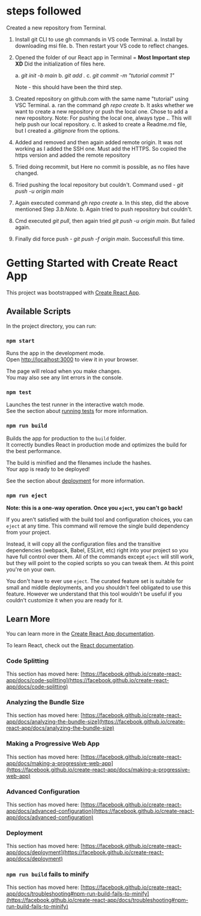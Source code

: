 # steps followed

Created a new repository from Terminal.

1. Install git CLI to use gh commands in VS code Terminal.
   a. Install by downloading msi file.
   b. Then restart your VS code to reflect changes.
2. Opened the folder of our React app in Terminal = **Most Important step XD**
   Did the initialization of files here.

   a. _git init -b main_
   b. _git add ._
   c. _git commit -m "tutorial commit 1"_

   Note - this should have been the third step.

3. Created repository on github.com with the same name "tutorial" using VSC Terminal.
   a. ran the command _gh repo create_
   b. It asks whether we want to create a new repository or push the local one. Chose to add a new repository.
   Note: For pushing the local one, always type **.**. This will help push our local repository.
   c. It asked to create a Readme.md file, but I created a _.gitignore_ from the options.

4. Added and removed and then again added remote origin. It was not working as I added the SSH one. Must add the HTTPS. So copied the https version and added the remote repository

5. Tried doing recommit, but Here no commit is possible, as no files have changed.

6. Tried pushing the local repository but couldn't.
   Command used - _git push -u origin main_

7. Again executed command _gh repo create_
   a. In this step, did the above mentioned Step _3.b.Note_.
   b. Again tried to push repository but couldn't.

8. Cmd executed _git pull_, then again tried _git push -u origin main_. But failed again.
9. Finally did force push - _git push -f origin main_. Successfull this time.

# Getting Started with Create React App

This project was bootstrapped with [Create React App](https://github.com/facebook/create-react-app).

## Available Scripts

In the project directory, you can run:

### `npm start`

Runs the app in the development mode.\
Open [http://localhost:3000](http://localhost:3000) to view it in your browser.

The page will reload when you make changes.\
You may also see any lint errors in the console.

### `npm test`

Launches the test runner in the interactive watch mode.\
See the section about [running tests](https://facebook.github.io/create-react-app/docs/running-tests) for more information.

### `npm run build`

Builds the app for production to the `build` folder.\
It correctly bundles React in production mode and optimizes the build for the best performance.

The build is minified and the filenames include the hashes.\
Your app is ready to be deployed!

See the section about [deployment](https://facebook.github.io/create-react-app/docs/deployment) for more information.

### `npm run eject`

**Note: this is a one-way operation. Once you `eject`, you can't go back!**

If you aren't satisfied with the build tool and configuration choices, you can `eject` at any time. This command will remove the single build dependency from your project.

Instead, it will copy all the configuration files and the transitive dependencies (webpack, Babel, ESLint, etc) right into your project so you have full control over them. All of the commands except `eject` will still work, but they will point to the copied scripts so you can tweak them. At this point you're on your own.

You don't have to ever use `eject`. The curated feature set is suitable for small and middle deployments, and you shouldn't feel obligated to use this feature. However we understand that this tool wouldn't be useful if you couldn't customize it when you are ready for it.

## Learn More

You can learn more in the [Create React App documentation](https://facebook.github.io/create-react-app/docs/getting-started).

To learn React, check out the [React documentation](https://reactjs.org/).

### Code Splitting

This section has moved here: [https://facebook.github.io/create-react-app/docs/code-splitting](https://facebook.github.io/create-react-app/docs/code-splitting)

### Analyzing the Bundle Size

This section has moved here: [https://facebook.github.io/create-react-app/docs/analyzing-the-bundle-size](https://facebook.github.io/create-react-app/docs/analyzing-the-bundle-size)

### Making a Progressive Web App

This section has moved here: [https://facebook.github.io/create-react-app/docs/making-a-progressive-web-app](https://facebook.github.io/create-react-app/docs/making-a-progressive-web-app)

### Advanced Configuration

This section has moved here: [https://facebook.github.io/create-react-app/docs/advanced-configuration](https://facebook.github.io/create-react-app/docs/advanced-configuration)

### Deployment

This section has moved here: [https://facebook.github.io/create-react-app/docs/deployment](https://facebook.github.io/create-react-app/docs/deployment)

### `npm run build` fails to minify

This section has moved here: [https://facebook.github.io/create-react-app/docs/troubleshooting#npm-run-build-fails-to-minify](https://facebook.github.io/create-react-app/docs/troubleshooting#npm-run-build-fails-to-minify)
